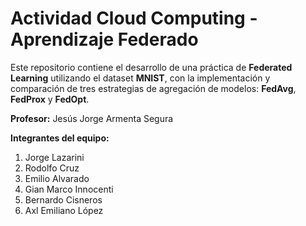 # Actividad Cloud Computing - Aprendizaje Federado

Este repositorio contiene el desarrollo de una práctica de **Federated Learning** utilizando el dataset **MNIST**, con la implementación y comparación de tres estrategias de agregación de modelos: **FedAvg**, **FedProx** y **FedOpt**.

**Profesor:** Jesús Jorge Armenta Segura

**Integrantes del equipo:**

1. Jorge Lazarini
2. Rodolfo Cruz
3. Emilio Alvarado
4. Gian Marco Innocenti
5. Bernardo Cisneros
6. Axl Emiliano López
